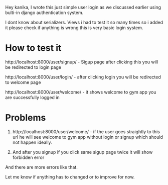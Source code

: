 Hey kanika,
I wrote this just simple user login as we discussed earlier using bulti-in django authentication system.

I dont know about serializers.   Views i had to test it so many times so i added it please check if anything is wrong this is very basic login system.

# How to test it
http://localhost:8000/user/signup/ - Sigup page after clicking this you will be redirected to login page

http://localhost:8000/user/login/  - after clicking login you will be redirected to welcome page


http://localhost:8000/user/welcome/ - it shows welcome to gym app you are successfully logged in


# Problems
1. http://localhost:8000/user/welcome/ - if the user goes straightly to this url he will see welcome to gym app without login or signup which should not happen ideally.

2. And after you signup if you click same sigup page twice it will show forbidden error

And there are more errors like that.

Let me know if anything has to changed or to improve for now.
